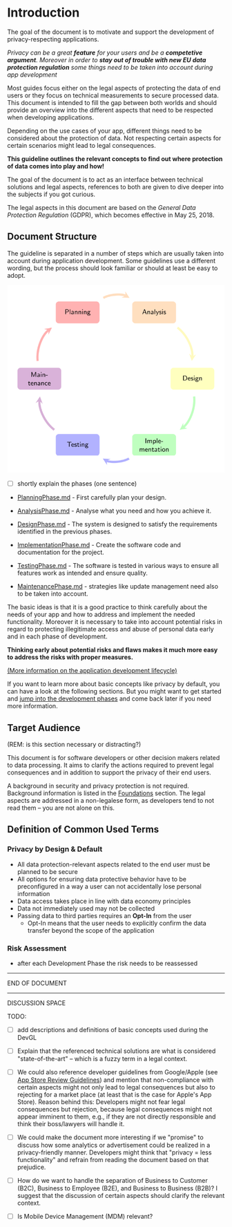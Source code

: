 # Introduction

The goal of the document is to motivate and support the development of privacy-respecting applications. 

*Privacy can be a great **feature** for your users and be a **competetive argument**. Moreover in order to **stay out of trouble with new EU data protection regulation** some things need to be taken into account during app development*

Most guides focus either on the legal aspects of protecting the data of end users or they focus on technical measurements to secure processed data. This document is intended to fill the gap between both worlds and should provide an overview into the different aspects that need to be respected when developing applications.

Depending on the use cases of your app, different things need to be considered about the protection of data. Not respecting certain aspects for certain scenarios might lead to legal consequences. 

**This guideline outlines the relevant concepts to find out where protection of data comes into play and how!**

The goal of the document is to act as an interface between technical solutions and legal aspects, references to both are given to dive deeper into the subjects if you got curious. 

The legal aspects in this document are based on the *General Data Protection Regulation* (GDPR), which becomes effective in May 25, 2018.



## Document Structure
The guideline is separated in a number of steps which are usually taken into account during application development. Some guidelines use a different wording, but the process should look familiar or should at least be easy to adopt.

![Application Development Lifecycle](figures/applifecycle.svg)

- [ ] shortly explain the phases (one sentence)

* [PlanningPhase.md](./PlanningPhase.md) -  First carefully plan your design.

* [AnalysisPhase.md](./AnalysisPhase.md) - Analyse what you need and how you achieve it.

* [DesignPhase.md](./DesignPhase.md) - The system is designed to satisfy the requirements identified in the previous phases.

* [ImplementationPhase.md](./ImplementationPhase.md) - Create the software code and documentation for the project.

* [TestingPhase.md](./TestingPhase.md) - The software is tested in various ways to ensure all features work as intended and ensure quality.

* [MaintenancePhase.md](./MaintenancePhase.md) - strategies like update management need also to be taken into account.

The basic ideas is that it is a good practice to think carefully about the needs of your app and how to address and implement the needed functionality. Moreover it is necessary to take into account potential risks in regard to protecting illegitimate access and abuse of personal data early and in each phase of development. 

**Thinking early about potential risks and flaws makes it much more easy to address the risks with proper measures.**

[(More information on the application development lifecycle)](./ApplicationDevelopmentLifecycle.md)

If you want to learn more about basic concepts like privacy by default, you can have a look at the following sections. But you might want to get started and [jump into the development phases](./PlanningPhase.md) and come back later if you need more information.

## Target Audience
(REM: is this section necessary or distracting?)

This document is for software developers or other decision makers related to data processing. It aims to clarify the actions required to prevent legal consequences and in addition to support the privacy of their end users.

A background in security and privacy protection is not required. Background information is listed in the [Foundations](Foundations.md) section. The legal aspects are addressed in a non-legalese form, as developers tend to not read them – you are not alone on this.

## Definition of Common Used Terms

### **Privacy by Design & Default**

- All data protection-relevant aspects related to the end user must be planned to be secure
- All options for ensuring data protective behavior have to be preconfigured in a way a user can not accidentally lose personal information
- Data access takes place in line with data economy principles
- Data not immediately used may not be collected
- Passing data to third parties requires an **Opt-In** from the user
  - Opt-In means that the user needs to explicitly confirm the data transfer beyond the scope of the application

### Risk Assessment

- after each Development Phase the risk needs to be reassessed

***
END OF DOCUMENT
***

DISCUSSION SPACE

TODO:

- [ ] add descriptions and definitions of basic concepts used during the DevGL

- [ ] Explain that the referenced technical solutions are what is considered "state-of-the-art" – which is a fuzzy term in a legal context.

- [ ] We could also reference developer guidelines from Google/Apple (see [App Store Review Guidelines](https://developer.apple.com/app-store/review/guidelines/)) and mention that non-compliance with certain aspects might not only lead to legal consequences but also to rejecting for a market place (at least that is the case for Apple's App Store). Reason behind this: Developers might not fear legal consequences but rejection, because legal consequences might not appear imminent to them, e.g., if they are not directly responsible and think their boss/lawyers will handle it.

- [ ] We could make the document more interesting if we "promise" to discuss how some analytics or advertisement could be realized in a privacy-friendly manner. Developers might think that "privacy = less functionality" and refrain from reading the document based on that prejudice.

- [ ] How do we want to handle the separation of Business to Customer (B2C), Business to Employee (B2E), and Business to Business (B2B)? I suggest that the discussion of certain aspects should clarify the relevant context.

- [ ] Is Mobile Device Management (MDM) relevant?


